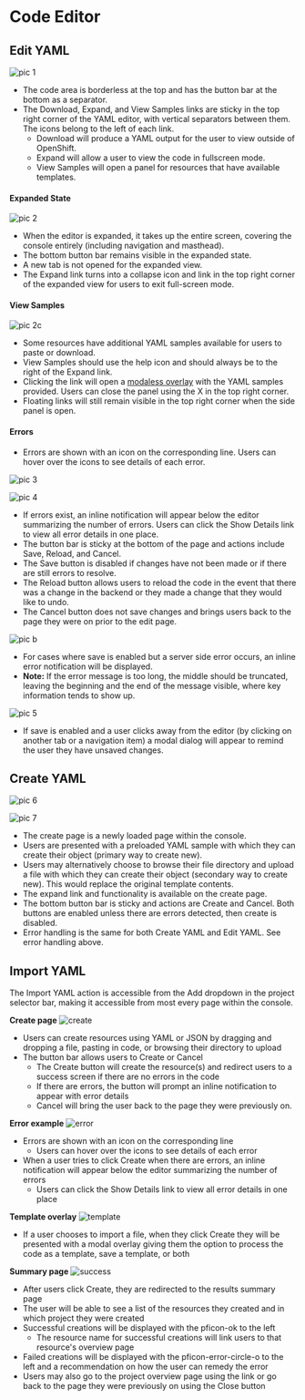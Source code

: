# Code Editor

## Edit YAML

![pic 1](img/1.png)

- The code area is borderless at the top and has the button bar at the bottom as a separator.
- The Download, Expand, and View Samples links are sticky in the top right corner of the YAML editor, with vertical separators between them. The icons belong to the left of each link.
  - Download will produce a YAML output for the user to view outside of OpenShift.
  - Expand will allow a user to view the code in fullscreen mode.
  - View Samples will open a panel for resources that have available templates.

#### Expanded State
![pic 2](img/2.png)

- When the editor is expanded, it takes up the entire screen, covering the console entirely (including navigation and masthead).
- The bottom button bar remains visible in the expanded state.
- A new tab is not opened for the expanded view.
- The Expand link turns into a collapse icon and link in the top right corner of the expanded view for users to exit full-screen mode.

#### View Samples
![pic 2c](img/sample.png)

- Some resources have additional YAML samples available for users to paste or download.
- View Samples should use the help icon and should always be to the right of the Expand link.
- Clicking the link will open a [modaless overlay](https://www.patternfly.org/pattern-library/forms-and-controls/modeless-overlay/) with the YAML samples provided. Users can close the panel using the X in the top right corner.
- Floating links will still remain visible in the top right corner when the side panel is open.


#### Errors
- Errors are shown with an icon on the corresponding line. Users can hover over the icons to see details of each error.

![pic 3](img/3.png)

![pic 4](img/4.png)

- If errors exist, an inline notification will appear below the editor summarizing the number of errors. Users can click the Show Details link to view all error details in one place.
- The button bar is sticky at the bottom of the page and actions include Save, Reload, and Cancel.
- The Save button is disabled if changes have not been made or if there are still errors to resolve.
- The Reload button allows users to reload the code in the event that there was a change in the backend or they made a change that they would like to undo.
- The Cancel button does not save changes and brings users back to the page they were on prior to the edit page.

![pic b](img/4b.png)

- For cases where save is enabled but a server side error occurs, an inline error notification will be displayed.
- **Note:** If the error message is too long, the middle should be truncated, leaving the beginning and the end of the message visible, where key information tends to show up.

![pic 5](img/5.png)

- If save is enabled and a user clicks away from the editor (by clicking on another tab or a navigation item) a modal dialog will appear to remind the user they have unsaved changes.

## Create YAML
![pic 6](img/6.png)

![pic 7](img/7.png)

- The create page is a newly loaded page within the console.
- Users are presented with a preloaded YAML sample with which they can create their object (primary way to create new).
- Users may alternatively choose to browse their file directory and upload a file with which they can create their object (secondary way to create new). This would replace the original template contents.
- The expand link and functionality is available on the create page.
- The bottom button bar is sticky and actions are Create and Cancel. Both buttons are enabled unless there are errors detected, then create is disabled.
- Error handling is the same for both Create YAML and Edit YAML. See error handling above.

## Import YAML

The Import YAML action is accessible from the Add dropdown in the project selector bar, making it accessible from most every page within the console.

**Create page**
![create](img/YAML-Create.png)

* Users can create resources using YAML or JSON by dragging and dropping a file, pasting in code, or browsing their directory to upload
* The button bar allows users to Create or Cancel
  * The Create button will create the resource(s) and redirect users to a success screen if there are no errors in the code
  * If there are errors, the button will prompt an inline notification to appear with error details
  * Cancel will bring the user back to the page they were previously on.

**Error example**
![error](img/YAML-Error.png)

* Errors are shown with an icon on the corresponding line
  * Users can hover over the icons to see details of each error
* When a user tries to click Create when there are errors, an inline notification will appear below the editor summarizing the number of errors
  * Users can click the Show Details link to view all error details in one place

**Template overlay**
![template](img/YAML-Template.png)

* If a user chooses to import a file, when they click Create they will be presented with a modal overlay giving them the option to process the code as a template, save a template, or both

**Summary page**
![success](img/YAML-Success.png)

* After users click Create, they are redirected to the results summary page
* The user will be able to see a list of the resources they created and in which project they were created
* Successful creations will be displayed with the pficon-ok to the left
  * The resource name for successful creations will link users to that resource's overview page
* Failed creations will be displayed with the pficon-error-circle-o to the left and a recommendation on how the user can remedy the error
* Users may also go to the project overview page using the link or go back to the page they were previously on using the Close button

